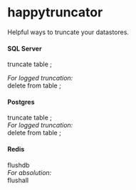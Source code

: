 happytruncator
==============

Helpful ways to truncate your datastores.



#### SQL Server
truncate table <tablename>;  

_For logged truncation:_  
delete from table <tablename>;  
  
  
#### Postgres
truncate table <tablename>;  
_For logged truncation:_  
delete from table <tablename>;  
  
  
#### Redis
flushdb  
_For absolution:_  
flushall  
